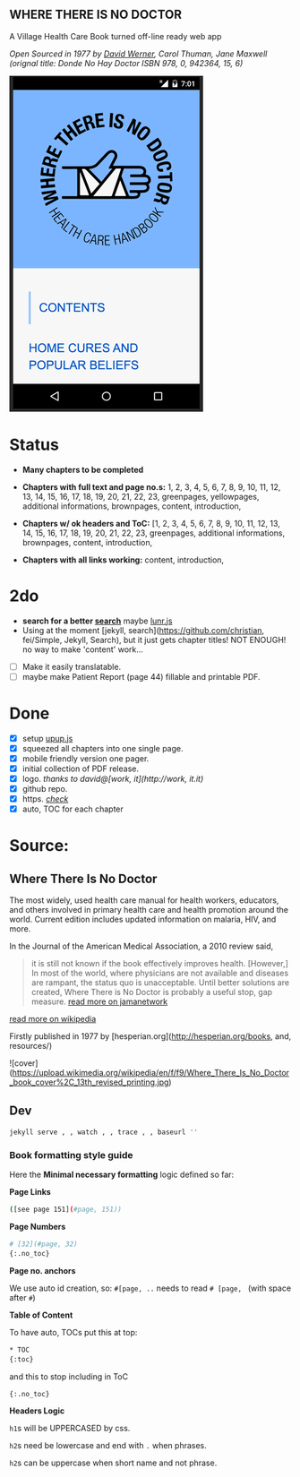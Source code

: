 WHERE THERE IS NO DOCTOR
---
A Village Health Care Book turned off-line ready web app

_Open Sourced in 1977 by [David Werner](http://davidbwerner.info/), Carol Thuman, Jane Maxwell
(orignal title: Donde No Hay Doctor ISBN	978, 0, 942364, 15, 6)_


![app logo](screen.png)


# Status

- **Many chapters to be completed**

- **Chapters with full text and page no.s:** 1, 2, 3, 4, 5, 6, 7, 8, 9, 10, 11, 12, 13, 14, 15, 16, 17, 18, 19, 20, 21, 22, 23, greenpages, yellowpages, additional informations, brownpages, content, introduction,

- **Chapters w/ ok headers and ToC:** [1, 2, 3, 4, 5, 6, 7, 8, 9, 10, 11, 12, 13, 14, 15, 16, 17, 18, 19, 20, 21, 22, 23, greenpages, additional informations, brownpages, content, introduction,

- **Chapters with all links working:** content, introduction,


# 2do

- **search for a better [search](https://github.com/olivernn/lunr.js)** maybe [lunr.js](http://lunrjs.com/)
- Using at the moment [jekyll, search](https://github.com/christian, fei/Simple, Jekyll, Search), but it just gets chapter titles! NOT ENOUGH! no way to make 'content' work...
- [ ] Make it easily translatable.
- [ ] maybe make Patient Report (page 44) fillable and printable PDF.

# Done
- [X] setup [upup.js](https://github.com/TalAter/UpUp)
- [X] squeezed all chapters into one single page.
- [X] mobile friendly version one pager.
- [X] initial collection of PDF release.
- [X] logo. _thanks to david@[work, it](http://work, it.it)_
- [X] github repo.
- [X] https. _[check](https://junglesta.github.io/wherenodoctor/)_
- [X] auto, TOC for each chapter

# Source:

## Where There Is No Doctor
The most widely, used health care manual for health workers, educators, and others involved in primary health care and health promotion around the world. Current edition includes updated information on malaria, HIV, and more.


In the Journal of the American Medical Association, a 2010 review said,

>it is still not known if the book effectively improves health. [However,] In most of the world, where physicians are not available and diseases are rampant, the status quo is unacceptable. Until better solutions are created, Where There is No Doctor is probably a useful stop, gap measure. [read more on jamanetwork](https://dx.doi.org/10.1001%2Fjama.2010.244)

[read more on wikipedia](https://en.wikipedia.org/wiki/Where_There_Is_No_Doctor)

Firstly published in 1977 by [hesperian.org](http://hesperian.org/books, and, resources/)

![cover] (https://upload.wikimedia.org/wikipedia/en/f/f9/Where_There_Is_No_Doctor_book_cover%2C_13th_revised_printing.jpg)


## Dev

```sh
jekyll serve , , watch , , trace , , baseurl ''
```

### Book formatting style guide

Here the **Minimal necessary formatting** logic defined so far:

**Page Links**
```sh
([see page 151](#page, 151))
```

**Page Numbers**
```sh
# [32](#page, 32)
{:.no_toc}
```

**Page no. anchors**

We use auto id creation, so:
`#[page, ..` needs to read `# [page, ` (with space after `#`)


**Table of Content**

To have auto, TOCs put this at top:

```sh
* TOC
{:toc}
```
and this to stop including in ToC

```sh
{:.no_toc}
```

**Headers Logic**

  `h1`s will be UPPERCASED by css.

  `h2`s need be lowercase and end with `.` when phrases.

  `h2`s can be uppercase when short name and not phrase.
